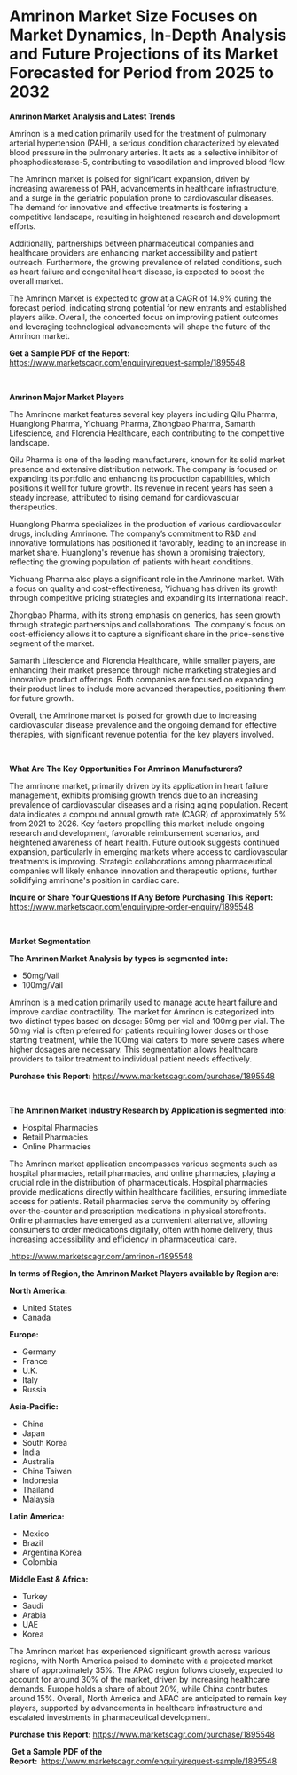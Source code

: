 <p><h1>Amrinon Market Size Focuses on Market Dynamics, In-Depth Analysis and Future Projections of its Market Forecasted for Period from 2025 to 2032</h1></p><p><strong>Amrinon Market Analysis and Latest Trends</strong></p>
<p><p>Amrinon is a medication primarily used for the treatment of pulmonary arterial hypertension (PAH), a serious condition characterized by elevated blood pressure in the pulmonary arteries. It acts as a selective inhibitor of phosphodiesterase-5, contributing to vasodilation and improved blood flow. </p><p>The Amrinon market is poised for significant expansion, driven by increasing awareness of PAH, advancements in healthcare infrastructure, and a surge in the geriatric population prone to cardiovascular diseases. The demand for innovative and effective treatments is fostering a competitive landscape, resulting in heightened research and development efforts. </p><p>Additionally, partnerships between pharmaceutical companies and healthcare providers are enhancing market accessibility and patient outreach. Furthermore, the growing prevalence of related conditions, such as heart failure and congenital heart disease, is expected to boost the overall market. </p><p>The Amrinon Market is expected to grow at a CAGR of 14.9% during the forecast period, indicating strong potential for new entrants and established players alike. Overall, the concerted focus on improving patient outcomes and leveraging technological advancements will shape the future of the Amrinon market.</p></p>
<p><strong>Get a Sample PDF of the Report:&nbsp;</strong> <a href="https://www.marketscagr.com/enquiry/request-sample/1895548?utm_campaign=2012&utm_medium=2&utm_source=Github&utm_content=ia&utm_term=19042025&utm_id=amrinon">https://www.marketscagr.com/enquiry/request-sample/1895548</a></p>
<p>&nbsp;</p>
<p><strong>Amrinon Major Market Players</strong></p>
<p><p>The Amrinone market features several key players including Qilu Pharma, Huanglong Pharma, Yichuang Pharma, Zhongbao Pharma, Samarth Lifescience, and Florencia Healthcare, each contributing to the competitive landscape.</p><p>Qilu Pharma is one of the leading manufacturers, known for its solid market presence and extensive distribution network. The company is focused on expanding its portfolio and enhancing its production capabilities, which positions it well for future growth. Its revenue in recent years has seen a steady increase, attributed to rising demand for cardiovascular therapeutics.</p><p>Huanglong Pharma specializes in the production of various cardiovascular drugs, including Amrinone. The company’s commitment to R&D and innovative formulations has positioned it favorably, leading to an increase in market share. Huanglong's revenue has shown a promising trajectory, reflecting the growing population of patients with heart conditions.</p><p>Yichuang Pharma also plays a significant role in the Amrinone market. With a focus on quality and cost-effectiveness, Yichuang has driven its growth through competitive pricing strategies and expanding its international reach. </p><p>Zhongbao Pharma, with its strong emphasis on generics, has seen growth through strategic partnerships and collaborations. The company's focus on cost-efficiency allows it to capture a significant share in the price-sensitive segment of the market.</p><p>Samarth Lifescience and Florencia Healthcare, while smaller players, are enhancing their market presence through niche marketing strategies and innovative product offerings. Both companies are focused on expanding their product lines to include more advanced therapeutics, positioning them for future growth.</p><p>Overall, the Amrinone market is poised for growth due to increasing cardiovascular disease prevalence and the ongoing demand for effective therapies, with significant revenue potential for the key players involved.</p></p>
<p>&nbsp;</p>
<p><strong>What Are The Key Opportunities For Amrinon Manufacturers?</strong></p>
<p><p>The amrinone market, primarily driven by its application in heart failure management, exhibits promising growth trends due to an increasing prevalence of cardiovascular diseases and a rising aging population. Recent data indicates a compound annual growth rate (CAGR) of approximately 5% from 2021 to 2026. Key factors propelling this market include ongoing research and development, favorable reimbursement scenarios, and heightened awareness of heart health. Future outlook suggests continued expansion, particularly in emerging markets where access to cardiovascular treatments is improving. Strategic collaborations among pharmaceutical companies will likely enhance innovation and therapeutic options, further solidifying amrinone's position in cardiac care.</p></p>
<p><strong>Inquire or Share Your Questions If Any Before Purchasing This Report:</strong> <a href="https://www.marketscagr.com/enquiry/pre-order-enquiry/1895548?utm_campaign=2012&utm_medium=2&utm_source=Github&utm_content=ia&utm_term=19042025&utm_id=amrinon">https://www.marketscagr.com/enquiry/pre-order-enquiry/1895548</a></p>
<p>&nbsp;</p>
<p><strong>Market Segmentation</strong></p>
<p><strong>The Amrinon Market Analysis by types is segmented into:</strong></p>
<p><ul><li>50mg/Vail</li><li>100mg/Vail</li></ul></p>
<p><p>Amrinon is a medication primarily used to manage acute heart failure and improve cardiac contractility. The market for Amrinon is categorized into two distinct types based on dosage: 50mg per vial and 100mg per vial. The 50mg vial is often preferred for patients requiring lower doses or those starting treatment, while the 100mg vial caters to more severe cases where higher dosages are necessary. This segmentation allows healthcare providers to tailor treatment to individual patient needs effectively.</p></p>
<p><strong>Purchase this Report:&nbsp;</strong><a href="https://www.marketscagr.com/purchase/1895548?utm_campaign=2012&utm_medium=2&utm_source=Github&utm_content=ia&utm_term=19042025&utm_id=amrinon">https://www.marketscagr.com/purchase/1895548</a></p>
<p>&nbsp;</p>
<p><strong>The Amrinon Market Industry Research by Application is segmented into:</strong></p>
<p><ul><li>Hospital Pharmacies</li><li>Retail Pharmacies</li><li>Online Pharmacies</li></ul></p>
<p><p>The Amrinon market application encompasses various segments such as hospital pharmacies, retail pharmacies, and online pharmacies, playing a crucial role in the distribution of pharmaceuticals. Hospital pharmacies provide medications directly within healthcare facilities, ensuring immediate access for patients. Retail pharmacies serve the community by offering over-the-counter and prescription medications in physical storefronts. Online pharmacies have emerged as a convenient alternative, allowing consumers to order medications digitally, often with home delivery, thus increasing accessibility and efficiency in pharmaceutical care.</p></p>
<p><a href="https://www.marketscagr.com/amrinon-r1895548?utm_campaign=2012&utm_medium=2&utm_source=Github&utm_content=ia&utm_term=19042025&utm_id=amrinon">&nbsp;https://www.marketscagr.com/amrinon-r1895548</a></p>
<p><strong>In terms of Region, the Amrinon Market Players available by Region are:</strong></p>
<p>
    <p> <strong> North America: </strong>
        <ul>
            <li>United States</li>
            <li>Canada</li>
        </ul>
        </p> 
    <p> <strong> Europe: </strong>
        <ul>
            <li>Germany</li>
            <li>France</li>
            <li>U.K.</li>
            <li>Italy</li>
            <li>Russia</li>
        </ul>
        </p> 
    <p> <strong> Asia-Pacific: </strong>
        <ul>
            <li>China</li>
            <li>Japan</li>
            <li>South Korea</li>
            <li>India</li>
            <li>Australia</li>
            <li>China Taiwan</li>
            <li>Indonesia</li>
            <li>Thailand</li>
            <li>Malaysia</li>
        </ul>
        </p> 
    <p> <strong> Latin America: </strong>
        <ul>
            <li>Mexico</li>
            <li>Brazil</li>
            <li>Argentina Korea</li>
            <li>Colombia</li>
        </ul>
        </p> 
    <p> <strong> Middle East & Africa: </strong>
        <ul>
            <li>Turkey</li>
            <li>Saudi</li>
            <li>Arabia</li>
            <li>UAE</li>
            <li>Korea</li>
        </ul>
    </p>
    </p>
<p><p>The Amrinon market has experienced significant growth across various regions, with North America poised to dominate with a projected market share of approximately 35%. The APAC region follows closely, expected to account for around 30% of the market, driven by increasing healthcare demands. Europe holds a share of about 20%, while China contributes around 15%. Overall, North America and APAC are anticipated to remain key players, supported by advancements in healthcare infrastructure and escalated investments in pharmaceutical development.</p></p>
<p><strong>Purchase this Report: </strong><a href="https://www.marketscagr.com/purchase/1895548?utm_campaign=2012&utm_medium=2&utm_source=Github&utm_content=ia&utm_term=19042025&utm_id=amrinon">https://www.marketscagr.com/purchase/1895548</a></p>
<p>&nbsp;<strong>Get a Sample PDF of the Report:&nbsp;&nbsp;</strong><a href="https://www.marketscagr.com/enquiry/request-sample/1895548?utm_campaign=2012&utm_medium=2&utm_source=Github&utm_content=ia&utm_term=19042025&utm_id=amrinon">https://www.marketscagr.com/enquiry/request-sample/1895548</a></p>
<p><strong></strong></p>
<p><p></p><p></p><p></p></p>